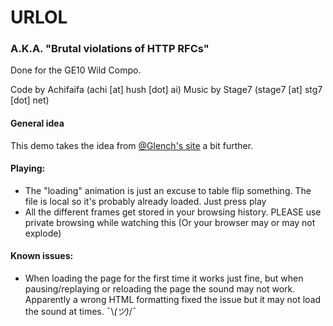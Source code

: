 # URLOL
### A.K.A. "Brutal violations of HTTP RFCs"

Done for the GE10 Wild Compo.

Code by Achifaifa (achi [at] hush [dot] ai)
Music by Stage7 (stage7 [at] stg7 [dot] net)

#### General idea

This demo takes the idea from [@Glench's site](http://glench.com/hash/) a bit further.

#### Playing:

* The "loading" animation is just an excuse to table flip something. The file is local so it's probably already loaded. Just press play
* All the different frames get stored in your browsing history. PLEASE use private browsing while watching this (Or your browser may or may not explode)

#### Known issues:

* When loading the page for the first time it works just fine, but when pausing/replaying or reloading the page the sound may not work. Apparently a wrong HTML formatting fixed the issue but it may not load the sound at times. ¯\\_(ツ)_/¯